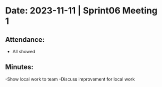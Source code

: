# Date: 2023-11-11 | Sprint06  Meeting 1

## Attendance:

- All showed 

## Minutes:

-Show local work to team 
-Discuss improvement for local work
